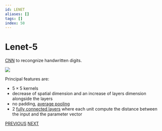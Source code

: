 ```yaml
---
id: LENET
aliases: []
tags: []
index: 50
---
```


# Lenet-5

[CNN](computer_vision/convolutional_neural_networks.md) to recongnize handwritten digits.

![](computer_vision/Pasted%20image%2020241001101124.png)

Principal features are:

- $5\times 5$ kernels
- decrease of spatial dimension and an increase of layers dimension alongside the layers
- no padding, [average pooling](convolutional_neural_networks.md#pooling%20layers)
- 2 [fully connected layers](deep_learning_and_neural_networks.md#fully%20connected%20layers) where each unit compute the distance between the input and the parameter vector

[PREVIOUS](pages/machine_learning_cv/convolutional_neural_networks.md) [NEXT](computer_vision/machine_learning_cv/alexnet.md)
